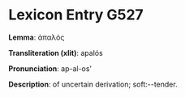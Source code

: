 # Lexicon Entry G527

**Lemma**: ἀπαλός

**Transliteration (xlit)**: apalós

**Pronunciation**: ap-al-os'

**Description**:
of uncertain derivation; soft:--tender.
